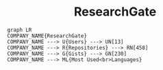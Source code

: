 <h1 align="center">ResearchGate</h1>

```mermaid
graph LR
COMPANY_NAME{ResearchGate}
COMPANY_NAME ---> U{Users} ---> UN[13]
COMPANY_NAME ---> R{Repositories} ---> RN[458]
COMPANY_NAME ---> G{Gists} ---> GN[230]
COMPANY_NAME ---> ML{Most Used<br>Languages}
```
